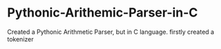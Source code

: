 # Pythonic-Arithemic-Parser-in-C
Created a Pythonic Arithmetic Parser, but in C language.
firstly created a tokenizer
